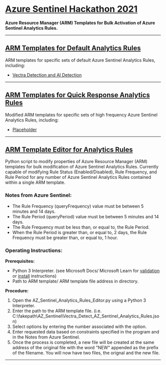 # [Azure Sentinel Hackathon 2021](https://github.com/MSSAPSCA1/Azure_Sentinel)
**Azure Resource Manager (ARM) Templates for Bulk Activation of Azure Sentinel Analytics Rules.**
___
## [ARM Templates for Default Analytics Rules](https://github.com/MSSAPSCA1/Azure_Sentinel/tree/main/Default_AZ_Sentinel_Rule_Templates)

ARM templates for specific sets of default Azure Sentinel Analytics Rules, including:

*  [Vectra Detection and AI Detection](https://github.com/MSSAPSCA1/Azure_Sentinel/blob/main/Default_AZ_Sentinel_Rule_Templates/Vectra_Detect_AZ_Sentinel_Analytics_Rules.json)
___
## [ARM Templates for Quick Response Analytics Rules]()

Modified ARM templates for specific sets of high frequency Azure Sentinel Analytics Rules, including:

* [Placeholder]()
___
## [ARM Template Editor for Analytics Rules](https://github.com/MSSAPSCA1/Azure_Sentinel/blob/main/AZ_Sentinel_Analytics_Rules_Editor.py)

Python script to modify properties of Azure Resource Manager (ARM) templates for bulk modification of Azure Sentinel Analytics Rules. Currently capable of modifying Rule Status (Enabled/Disabled), Rule Frequency, and Rule Period for any number of Azure Sentinel Analytics Rules contained within a single ARM template.

### Notes from Azure Sentinel:
* The Rule Frequency (queryFrequency) value must be between 5 minutes and 14 days.
* The Rule Period (queryPeriod) value must be between 5 minutes and 14 days.
* The Rule Frequency must be less than, or equal to, the Rule Period.
* When the Rule Period is greater than, or equal to, 2 days, the Rule Frequency must be greater than, or equal to, 1 hour.

### Operating Instructions:

**Prerequisites:**
* Python 3 Interpreter. (see Microsoft Docs/ Microsoft Learn for [validation](https://docs.microsoft.com/en-us/learn/modules/python-install-vscode/2-python-programming-language?pivots=windows) or [install](https://docs.microsoft.com/en-us/learn/modules/python-install-vscode/3-exercise-install-python3?pivots=windows) instructions)
* Path to ARM template/ ARM template file address in directory.

**Procedure:**
1.  Open the AZ_Sentinel_Analytics_Rules_Editor.py using a Python 3 Interpreter.
2.  Enter the path to the ARM template file. (i.e. C:\fakepath\AZ_Sentinel\Vectra_Detect_AZ_Sentinel_Analytics_Rules.json)
3.  Select options by entering the number associated with the option.
4.  Enter requested data based on constraints specified in the program and in the Notes from Azure Sentinel.
5.  Once the process is completed, a new file will be created at the same address of the original file with the word "NEW" appended as the prefix of the filename. You will now have two files, the orignal and the new file.
___
